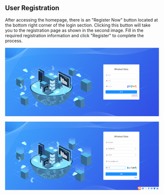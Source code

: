 ## User Registration

After accessing the homepage, there is an "Register Now" button located at the bottom right corner of the login section. Clicking this button will take you to the registration page as shown in the second image. Fill in the required registration information and click "Register" to complete the process.

![image-20230621115421937](../../images/whaleal-data-images/image-20230621115421937.png)

![image-20230621115335835](../../images/whaleal-data-images/image-20230621115335835.png)
